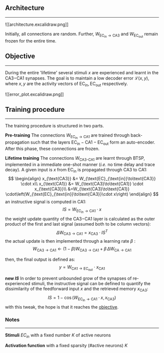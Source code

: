 

## Architecture
---

![[architecture.excalidraw.png]]

Initially, all connections are random. Further, $W_{\text{EC}_{\text{in}}\to \text{CA3}}$ and $W_{\text{EC}_{\text{out}}}$ remain frozen for the entire time.

## Objective
---
During the entire 'lifetime' several stimuli $x$ are experienced and learnt in the CA3$-$CA1 synapses. The goal is to maintain a low decoder error $\mathcal{L}(x,y)$, where $x,y$ are the activity vectors of $\text{EC}_{\text{in}},\text{EC}_{\text{out}}$ respectively.

![[error_plot.excalidraw.png]]

## Training procedure
---
The training procedure is structured in two parts.

**Pre-training** 
The connections $W_{\text{EC}_\text{in}\to\text{CA1}}$ are trained through back-propagation such that the layers $\text{EC}_{\text{in}}-\text{CA1}-\text{EC}_{\text{out}}$ form an auto-encoder.  After this phase, these connections are frozen.

**Lifetime training**
The connections  $W_{\text{CA3-CA1}}$ are learnt through BTSP, implemented in a immediate one-shot manner (*i.e.* no time delay and trace decay). A given input is $x$ from $\text{EC}_{\text{in}}$ is propagated through CA3 to CA1: 
$$
\begin{align}
x_{\text{CA3}} &= W_{\text{EC}_{\text{in}}\to\text{CA3}} \cdot x\\ 
x_{\text{CA1}} &= W_{\text{CA3}\to\text{CA1}} \cdot x_{\text{CA3}}\\
&=W_{\text{CA3}\to\text{CA1}} \cdot\left(W_{\text{EC}_{\text{in}}\to\text{CA3}}\cdot x\right)
\end{align} 
$$ 
an instructive signal is computed in CA1:  $$ IS = W_{\text{EC}_{\text{in}}\to\text{CA1}}\cdot x $$
the weight update quantity of the CA3$-$CA1 layer is calculated as the outer product of the first and last signal (assumed both to be column vectors): $$ \Delta W_{\text{CA3}\to\text{CA1}} = x_{\text{CA3}} \cdot IS^{T} $$ 
the actual update is then implemented through a learning rate $\beta$ : 
$$ 
W_{\text{CA3}\to\text{CA1}}\leftarrow (1-\beta)W_{\text{CA3}\to\text{CA1}} +\beta\,\Delta W_{\text{CA}\to\text{CA1}} 
$$

then, the final output is defined as: 
$$
y=W_{\text{CA1}\to\text{EC}_\text{out}}\cdot x_{\text{CA1}}
$$ 

**new $IS$**
In order to prevent unbounded grow of the synapses of re-experienced stimuli, the instructive signal can be defined to quantify the dissimilarity of the feedforward input $x$ and the retrieved memory $x_{\text{CA3}}$:
$$
IS = 1 - \cos\left(W_{\text{EC}_{\text{in}}\to{\text{CA1}}}\cdot x, x_{\text{CA3}}\right)
$$
with this tweak, the hope is that it reaches the [objective](#Objective).



### Notes 
---
**Stimuli** $EC_{in}$
with a fixed number $K$ of active neurons

**Activation function**
with a fixed sparsity (#active neurons) $K$
